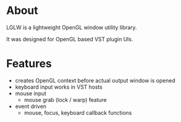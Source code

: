 
# About

LGLW is a lightweight OpenGL window utility library.

It was designed for OpenGL based VST plugin UIs.


# Features

* creates OpenGL context before actual output window is opened
* keyboard input works in VST hosts
* mouse input
   - mouse grab (lock / warp) feature
* event driven
   - mouse, focus, keyboard callback functions
